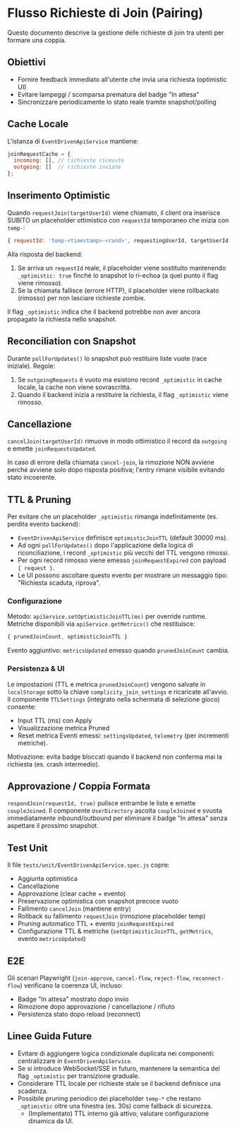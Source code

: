 # Flusso Richieste di Join (Pairing)

Questo documento descrive la gestione delle richieste di join tra utenti per formare una coppia.

## Obiettivi
- Fornire feedback immediato all'utente che invia una richiesta (optimistic UI)
- Evitare lampeggi / scomparsa prematura del badge "In attesa"
- Sincronizzare periodicamente lo stato reale tramite snapshot/polling

## Cache Locale
L'istanza di `EventDrivenApiService` mantiene:
```js
joinRequestCache = {
  incoming: [], // richieste ricevute
  outgoing: []  // richieste inviate
};
```

## Inserimento Optimistic
Quando `requestJoin(targetUserId)` viene chiamato, il client ora inserisce SUBITO un placeholder ottimistico con `requestId` temporaneo che inizia con `temp-`:
```js
{ requestId: 'temp-<timestamp>-<rand>', requestingUserId, targetUserId, createdAt, _optimistic: true }
```
Alla risposta del backend:
1. Se arriva un `requestId` reale, il placeholder viene sostituito mantenendo `_optimistic: true` finché lo snapshot lo ri-echoa (a quel punto il flag viene rimosso).
2. Se la chiamata fallisce (errore HTTP), il placeholder viene rollbackato (rimosso) per non lasciare richieste zombie.

Il flag `_optimistic` indica che il backend potrebbe non aver ancora propagato la richiesta nello snapshot.

## Reconciliation con Snapshot
Durante `pollForUpdates()` lo snapshot può restituire liste vuote (race iniziale). Regole:
1. Se `outgoingRequests` è vuoto ma esistono record `_optimistic` in cache locale, la cache non viene sovrascritta.
2. Quando il backend inizia a restituire la richiesta, il flag `_optimistic` viene rimosso.

## Cancellazione
`cancelJoin(targetUserId)` rimuove in modo ottimistico il record da `outgoing` e emette `joinRequestsUpdated`.

In caso di errore della chiamata `cancel-join`, la rimozione NON avviene perché avviene solo dopo risposta positiva; l'entry rimane visibile evitando stato incoerente.

## TTL & Pruning
Per evitare che un placeholder `_optimistic` rimanga indefinitamente (es. perdita evento backend):

- `EventDrivenApiService` definisce `optimisticJoinTTL` (default 30000 ms).
- Ad ogni `pollForUpdates()` dopo l'applicazione della logica di riconciliazione, i record `_optimistic` più vecchi del TTL vengono rimossi.
- Per ogni record rimosso viene emesso `joinRequestExpired` con payload `{ request }`.
- Le UI possono ascoltare questo evento per mostrare un messaggio tipo: "Richiesta scaduta, riprova".

### Configurazione
Metodo: `apiService.setOptimisticJoinTTL(ms)` per override runtime.
Metriche disponibili via `apiService.getMetrics()` che restituisce:
```js
{ prunedJoinCount, optimisticJoinTTL }
```
Evento aggiuntivo: `metricsUpdated` emesso quando `prunedJoinCount` cambia.

### Persistenza & UI
Le impostazioni (TTL e metrica `prunedJoinCount`) vengono salvate in `localStorage` sotto la chiave `complicity_join_settings` e ricaricate all'avvio.
Il componente `TTLSettings` (integrato nella schermata di selezione gioco) consente:
- Input TTL (ms) con Apply
- Visualizzazione metrica Pruned
- Reset metrica
Eventi emessi: `settingsUpdated`, `telemetry` (per incrementi metriche).

Motivazione: evita badge bloccati quando il backend non conferma mai la richiesta (es. crash intermedio).

## Approvazione / Coppia Formata
`respondJoin(requestId, true)` pulisce entrambe le liste e emette `coupleJoined`.
Il componente `UserDirectory` ascolta `coupleJoined` e svuota immediatamente inbound/outbound per eliminare il badge "In attesa" senza aspettare il prossimo snapshot.

## Test Unit
Il file `tests/unit/EventDrivenApiService.spec.js` copre:
- Aggiunta optimistica
- Cancellazione
- Approvazione (clear cache + evento)
- Preservazione optimistica con snapshot precoce vuoto
- Fallimento `cancelJoin` (mantiene entry)
- Rollback su fallimento `requestJoin` (rimozione placeholder temp)
- Pruning automatico TTL + evento `joinRequestExpired`
- Configurazione TTL & metriche (`setOptimisticJoinTTL`, `getMetrics`, evento `metricsUpdated`)

## E2E
Gli scenari Playwright (`join-approve`, `cancel-flow`, `reject-flow`, `reconnect-flow`) verificano la coerenza UI, incluso:
- Badge "In attesa" mostrato dopo invio
- Rimozione dopo approvazione / cancellazione / rifiuto
- Persistenza stato dopo reload (reconnect)

## Linee Guida Future
- Evitare di aggiungere logica condizionale duplicata nei componenti: centralizzare in `EventDrivenApiService`.
- Se si introduce WebSocket/SSE in futuro, mantenere la semantica del flag `_optimistic` per transizione graduale.
- Considerare TTL locale per richieste stale se il backend definisce una scadenza.
- Possibile pruning periodico dei placeholder `temp-*` che restano `_optimistic` oltre una finestra (es. 30s) come fallback di sicurezza.
  - (Implementato) TTL interno già attivo; valutare configurazione dinamica da UI.

